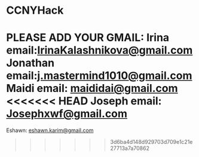 # CCNYHack

PLEASE ADD YOUR GMAIL:
Irina email:IrinaKalashnikova@gmail.com
Jonathan email:j.mastermind1010@gmail.com
Maidi email: maididai@gmail.com
<<<<<<< HEAD
Joseph email: Josephxwf@gmail.com
=======
Eshawn: eshawn.karim@gmail.com
>>>>>>> 3d6ba4d148d929703d709e1c21e27713a7a70862
